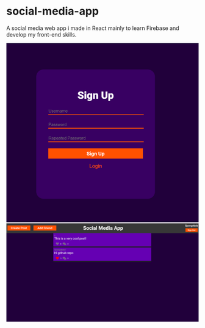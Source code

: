 # social-media-app
A social media web app i made in React mainly to learn Firebase and develop my front-end skills.

![first website screenshot](/socialMediaWebsiteImage1.PNG)
![second website screenshot](/socialMediaWebsiteImage2.PNG)
